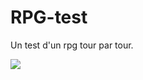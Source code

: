 # RPG-test
Un test d'un rpg tour par tour.



<img src ="http://cloud-3.steamusercontent.com/ugc/385414506607854008/34907E3CC4D849030041EBBFE45DF236681EDC2D/" />
